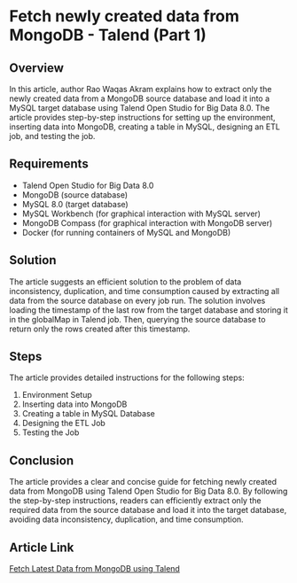 # Fetch newly created data from MongoDB - Talend (Part 1)

## Overview
In this article, author Rao Waqas Akram explains how to extract only the newly created data from a MongoDB source database and load it into a MySQL target database using Talend Open Studio for Big Data 8.0. The article provides step-by-step instructions for setting up the environment, inserting data into MongoDB, creating a table in MySQL, designing an ETL job, and testing the job.

## Requirements
- Talend Open Studio for Big Data 8.0
- MongoDB (source database)
- MySQL 8.0 (target database)
- MySQL Workbench (for graphical interaction with MySQL server)
- MongoDB Compass (for graphical interaction with MongoDB server)
- Docker (for running containers of MySQL and MongoDB)

## Solution
The article suggests an efficient solution to the problem of data inconsistency, duplication, and time consumption caused by extracting all data from the source database on every job run. The solution involves loading the timestamp of the last row from the target database and storing it in the globalMap in Talend job. Then, querying the source database to return only the rows created after this timestamp.

## Steps
The article provides detailed instructions for the following steps:
1. Environment Setup
2. Inserting data into MongoDB
3. Creating a table in MySQL Database
4. Designing the ETL Job
5. Testing the Job

## Conclusion
The article provides a clear and concise guide for fetching newly created data from MongoDB using Talend Open Studio for Big Data 8.0. By following the step-by-step instructions, readers can efficiently extract only the required data from the source database and load it into the target database, avoiding data inconsistency, duplication, and time consumption.

## Article Link
[Fetch Latest Data from MongoDB using Talend](https://blog.devgenius.io/fetch-latest-data-from-mongodb-talend-1f21ba7b98b5)

